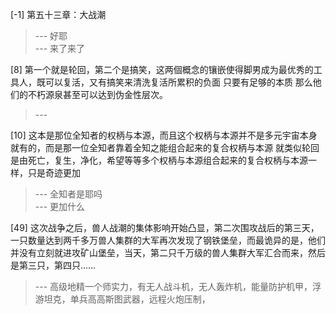 
[-1] 第五十三章：大战潮
>--- 好耶<br>
>--- 来了来了<br>

[8] 第一个就是轮回，第二个是搞笑，这两個概念的镶嵌使得脚男成为最优秀的工具人，既可以复活，又有搞笑来清洗复活所累积的负面 只要有足够的本质 那么他们的不朽源泉甚至可以达到伪金性层次。
>--- <br>

[10] 这本是那位全知者的权柄与本源，而且这个权柄与本源并不是多元宇宙本身就有的，而是那一位全知者靠着全知之能组合起来的复合权柄与本源 就类似轮回是由死亡，复生，净化，希望等等多个权柄与本源组合起来的复合权柄与本源一样，只是奇迹更加
>--- 全知者是耶吗<br>
>--- 更加什么<br>

[49] 这次战争之后，兽人战潮的集体影响开始凸显，第二次围攻战后的第三天，一只数量达到两千多万兽人集群的大军再次发现了钢铁堡垒，而最诡异的是，他们并没有立刻就进攻矿山堡垒，当天，第二只千万级的兽人集群大军汇合而来，然后是第三只，第四只……
>--- 高级地精一个师实力，有无人战斗机，无人轰炸机，能量防护机甲，浮游坦克，单兵高高斯图武器，远程火炮压制，<br>
